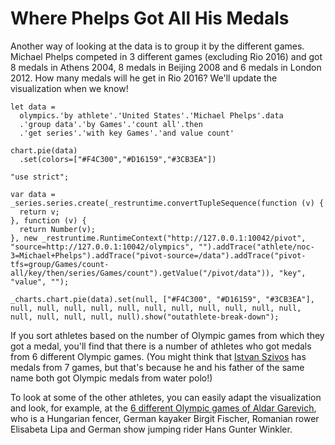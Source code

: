 Where Phelps Got All His Medals
===============================

Another way of looking at the data is to group it by the different games. Michael Phelps competed
in 3 different games (excluding Rio 2016) and got 8 medals in Athens 2004, 8 medals in Beijing 2008
and 6 medals in London 2012. How many medals will he get in Rio 2016? We'll update the visualization
when we know!


```
let data =
  olympics.'by athlete'.'United States'.'Michael Phelps'.data
  .'group data'.'by Games'.'count all'.then
  .'get series'.'with key Games'.'and value count'

chart.pie(data)
  .set(colors=["#F4C300","#D16159","#3CB3EA"])
```

```
"use strict";

var data = _series.series.create(_restruntime.convertTupleSequence(function (v) {
  return v;
}, function (v) {
  return Number(v);
}, new _restruntime.RuntimeContext("http://127.0.0.1:10042/pivot", "source=http://127.0.0.1:10042/olympics", "").addTrace("athlete/noc-3=Michael+Phelps").addTrace("pivot-source=/data").addTrace("pivot-tfs=group/Games/count-all/key/then/series/Games/count").getValue("/pivot/data")), "key", "value", "");

_charts.chart.pie(data).set(null, ["#F4C300", "#D16159", "#3CB3EA"], null, null, null, null, null, null, null, null, null, null, null, null, null, null, null, null).show("outathlete-break-down");
```

If you sort athletes based on the number of Olympic games from which they got a medal, you'll find
that there is a number of athletes who got medals from 6 different Olympic games. (You might think
that [Istvan Szivos](https://en.wikipedia.org/wiki/Istv%C3%A1n_Sz%C3%ADv%C3%B3s_(water_polo,_born_1920)) 
has medals from 7 games, but that's because he and his father of the same name both got Olympic 
medals from water polo!)

To look at some of the other athletes, you can easily adapt the visualization and look, for example,
at the [6 different Olympic games of Aldar Garevich](shared/8/where-aldar-gerevich-got-all-his-medals),
who is a Hungarian fencer, German kayaker Birgit Fischer, Romanian rower Elisabeta Lipa and German 
show jumping rider Hans Gunter Winkler.
